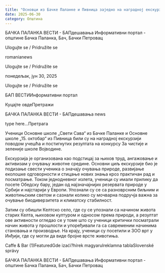 ```yaml
---
title: "Основци из Бачке Паланке и Пивница заједно на наградној екскурзији"
date: 2025-06-30
category: Општина
---
```


БАЧКА ПАЛАНКА ВЕСТИ - БАПдешавања Информативни портал - општине Бачка Паланка, Бач, Бачки Петровац

Ulogujte se / Pridružite se

romanianews

Ulogujte se / Pridružite se

понедељак, јун 30, 2025

Ulogujte se / Pridružite se

БАП ВЕСТИИнформативни портал

Куцајте овдеПретражи

БАЧКА ПАЛАНКА ВЕСТИ - БАПдешавања news

type here...Претрага

Ученици Основне школе „Свети Сава“ из Бачке Паланке и Основне школе „15. октобар“ из Пивница били су на наградној екскурзији поводом учешћа и постигнутих резултата на конкурсу За чистије и зеленије школе Војводине.

Екскурзија је организована као подстицај за њихов труд, ангажовање и активизам у очувању животне средине. Основни циљ екскурзије био је подизање свести ученика о значају очувања природе, развијање еколошке одговорности и стицање нових знања кроз практичан рад и посматрање.
Током једнодневног излета, ученици су имали прилику да посете Обедску бару, један од најзначајнијих резервата природе у Србији и најстарији у Европи. Упознали су се са разноврсним биљним и животињским светом и сазнали колико су мочварна подручја важна за очување биодиверзитета и климатску стабилност.





Затим су обишли Келтско село, где су се упознали са начином живота старих Келта, њиховом културом и односом према природи, а резултат ове активности огледао се у томе што су ученици критички посматрали начин живота у прошлости и упоређивали га са савременим начинима становања и производње.
На крају, ученици су посетили и ЗОО врт у Инђији, где су могли да виде бројне врсте животиња.

Caffe & Bar (1)FeaturedGde izaći?hírek magyarulreklamna tablaSlovenské správy

БАЧКА ПАЛАНКА ВЕСТИ - БАПдешавања Информативни портал - општине Бачка Паланка, Бач, Бачки Петровац
